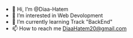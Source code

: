 - 👋 Hi, I’m @Diaa-Hatem
- 👀 I’m interested in Web Devolopment
- 🌱 I’m currently learning Track "BackEnd"
- 📫 How to reach me DiaaHatem20@gmail.com

<!---
Diaa-Hatem/Diaa-Hatem is a ✨ special ✨ repository because its `README.md` (this file) appears on your GitHub profile.
You can click the Preview link to take a look at your changes.
--->
